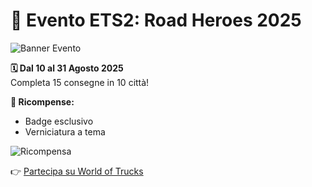 # 🚛 Evento ETS2: Road Heroes 2025

![Banner Evento]([https://example.com/banner.jpg](https://i.imgur.com/vZbx0aq.png))

**🗓️ Dal 10 al 31 Agosto 2025**  
Completa 15 consegne in 10 città!

**🎁 Ricompense:**  
- Badge esclusivo  
- Verniciatura a tema

![Ricompensa](https://example.com/reward.jpg)

👉 [Partecipa su World of Trucks](https://www.worldoftrucks.com/en/events)
